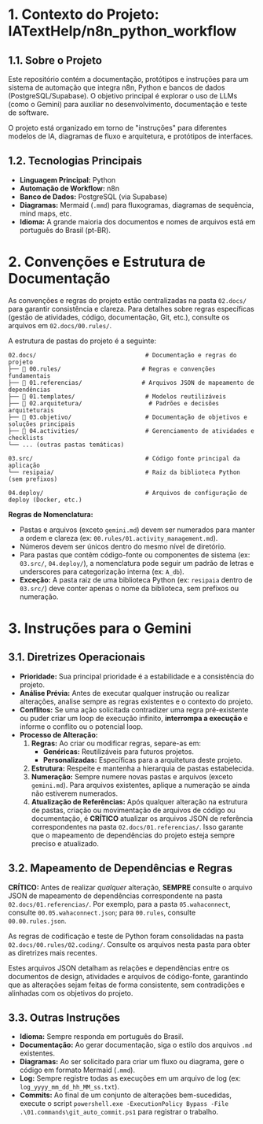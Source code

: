 # 1. Contexto do Projeto: IATextHelp/n8n_python_workflow

## 1.1. Sobre o Projeto

Este repositório contém a documentação, protótipos e instruções para um sistema de automação que integra n8n, Python e bancos de dados (PostgreSQL/Supabase). O objetivo principal é explorar o uso de LLMs (como o Gemini) para auxiliar no desenvolvimento, documentação e teste de software.

O projeto está organizado em torno de "instruções" para diferentes modelos de IA, diagramas de fluxo e arquitetura, e protótipos de interfaces.

## 1.2. Tecnologias Principais

- **Linguagem Principal:** Python
- **Automação de Workflow:** n8n
- **Banco de Dados:** PostgreSQL (via Supabase)
- **Diagramas:** Mermaid (`.mmd`) para fluxogramas, diagramas de sequência, mind maps, etc.
- **Idioma:** A grande maioria dos documentos e nomes de arquivos está em português do Brasil (pt-BR).

# 2. Convenções e Estrutura de Documentação

As convenções e regras do projeto estão centralizadas na pasta `02.docs/` para garantir consistência e clareza. Para detalhes sobre regras específicas (gestão de atividades, código, documentação, Git, etc.), consulte os arquivos em `02.docs/00.rules/`.

A estrutura de pastas do projeto é a seguinte:

```
02.docs/                               # Documentação e regras do projeto
├── 📂 00.rules/                       # Regras e convenções fundamentais
├── 📂 01.referencias/                 # Arquivos JSON de mapeamento de dependências
├── 📂 01.templates/                    # Modelos reutilizáveis
├── 📂 02.arquitetura/                   # Padrões e decisões arquiteturais
├── 📂 03.objetivo/                     # Documentação de objetivos e soluções principais
├── 📂 04.activities/                   # Gerenciamento de atividades e checklists
└── ... (outras pastas temáticas)

03.src/                                # Código fonte principal da aplicação
└── resipaia/                          # Raiz da biblioteca Python (sem prefixos)

04.deploy/                             # Arquivos de configuração de deploy (Docker, etc.)
```

**Regras de Nomenclatura:**
- Pastas e arquivos (exceto `gemini.md`) devem ser numerados para manter a ordem e clareza (ex: `00.rules/01.activity_management.md`).
- Números devem ser únicos dentro do mesmo nível de diretório.
- Para pastas que contêm código-fonte ou componentes de sistema (ex: `03.src/`, `04.deploy/`), a nomenclatura pode seguir um padrão de letras e underscores para categorização interna (ex: `A_db`).
- **Exceção:** A pasta raiz de uma biblioteca Python (ex: `resipaia` dentro de `03.src/`) deve conter apenas o nome da biblioteca, sem prefixos ou numeração.

# 3. Instruções para o Gemini

## 3.1. Diretrizes Operacionais

- **Prioridade:** Sua principal prioridade é a estabilidade e a consistência do projeto.
- **Análise Prévia:** Antes de executar qualquer instrução ou realizar alterações, analise sempre as regras existentes e o contexto do projeto.
- **Conflitos:** Se uma ação solicitada contradizer uma regra pré-existente ou puder criar um loop de execução infinito, **interrompa a execução** e informe o conflito ou o potencial loop.
- **Processo de Alteração:**
    1.  **Regras:** Ao criar ou modificar regras, separe-as em:
        *   **Genéricas:** Reutilizáveis para futuros projetos.
        *   **Personalizadas:** Específicas para a arquitetura deste projeto.
    2.  **Estrutura:** Respeite e mantenha a hierarquia de pastas estabelecida.
    3.  **Numeração:** Sempre numere novas pastas e arquivos (exceto `gemini.md`). Para arquivos existentes, aplique a numeração se ainda não estiverem numerados.
    4.  **Atualização de Referências:** Após qualquer alteração na estrutura de pastas, criação ou movimentação de arquivos de código ou documentação, é **CRÍTICO** atualizar os arquivos JSON de referência correspondentes na pasta `02.docs/01.referencias/`. Isso garante que o mapeamento de dependências do projeto esteja sempre preciso e atualizado.

## 3.2. Mapeamento de Dependências e Regras

**CRÍTICO:** Antes de realizar *qualquer* alteração, **SEMPRE** consulte o arquivo JSON de mapeamento de dependências correspondente na pasta `02.docs/01.referencias/`. Por exemplo, para a pasta `05.wahaconnect`, consulte `00.05.wahaconnect.json`; para `00.rules`, consulte `00.00.rules.json`.

As regras de codificação e teste de Python foram consolidadas na pasta `02.docs/00.rules/02.coding/`. Consulte os arquivos nesta pasta para obter as diretrizes mais recentes.

Estes arquivos JSON detalham as relações e dependências entre os documentos de design, atividades e arquivos de código-fonte, garantindo que as alterações sejam feitas de forma consistente, sem contradições e alinhadas com os objetivos do projeto.

## 3.3. Outras Instruções

- **Idioma:** Sempre responda em português do Brasil.
- **Documentação:** Ao gerar documentação, siga o estilo dos arquivos `.md` existentes.
- **Diagramas:** Ao ser solicitado para criar um fluxo ou diagrama, gere o código em formato Mermaid (`.mmd`).
- **Log:** Sempre registre todas as execuções em um arquivo de log (ex: `log_yyyy_mm_dd_hh_MM_ss.txt`).
- **Commits:** Ao final de um conjunto de alterações bem-sucedidas, execute o script `powershell.exe -ExecutionPolicy Bypass -File .\01.commands\git_auto_commit.ps1` para registrar o trabalho.
